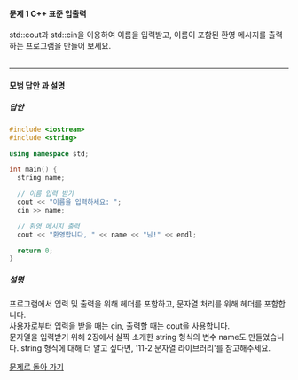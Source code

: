 #### 문제 1 C++ 표준 입출력
std::cout과 std::cin을 이용하여 이름을 입력받고, 이름이 포함된 환영 메시지를 출력하는 프로그램을 만들어 보세요.
<br/><br/>

---

#### 모범 답안 과 설명
##### 답안
```cpp
#include <iostream>
#include <string>

using namespace std;

int main() {
  string name;

  // 이름 입력 받기
  cout << "이름을 입력하세요: ";
  cin >> name;

  // 환영 메시지 출력
  cout << "환영합니다, " << name << "님!" << endl;

  return 0;
}
```
##### 설명
프로그램에서 입력 및 출력을 위해 <iostream> 헤더를 포함하고, 문자열 처리를 위해 <string> 헤더를 포함합니다.</br>
사용자로부터 입력을 받을 때는 cin, 출력할 때는 cout을 사용합니다.</br>
문자열을 입력받기 위해 2장에서 살짝 소개한 string 형식의 변수 name도 만들었습니다. string 형식에 대해 더 알고 싶다면, '11-2 문자열 라이브러리'를 참고해주세요.

[문제로 돌아 가기](README.md "문제로 돌아 가기")
